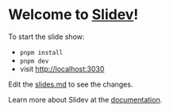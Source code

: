 # Welcome to [Slidev](https://github.com/slidevjs/slidev)!

To start the slide show:

- `pnpm install`
- `pnpm dev`
- visit <http://localhost:3030>

Edit the [slides.md](./reference-slides.md) to see the changes.

Learn more about Slidev at the [documentation](https://sli.dev/).
